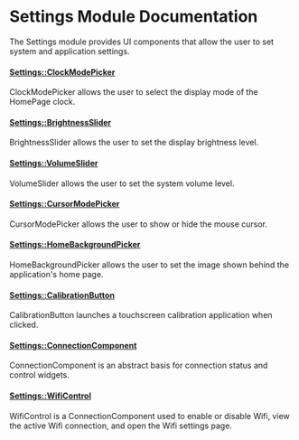 # Settings Module Documentation
The Settings module provides UI components that allow the user to set system and application settings.

#### [Settings\::ClockModePicker](../../Source/GUI/Settings/Settings_ClockModePicker.h)
ClockModePicker allows the user to select the display mode of the HomePage clock.

#### [Settings\::BrightnessSlider](../../Source/GUI/Settings/Settings_BrightnessSlider.h)
BrightnessSlider allows the user to set the display brightness level.

#### [Settings\::VolumeSlider](../../Source/GUI/Settings/Settings_VolumeSlider.h)
VolumeSlider allows the user to set the system volume level.

#### [Settings\::CursorModePicker](../../Source/GUI/Settings/Settings_CursorModePicker.h)
CursorModePicker allows the user to show or hide the mouse cursor.

#### [Settings\::HomeBackgroundPicker](../../Source/GUI/Settings/Settings_HomeBackgroundPicker.h)
HomeBackgroundPicker allows the user to set the image shown behind the application's home page.

#### [Settings\::CalibrationButton](../../Source/GUI/Settings/Settings_CalibrationButton.h)
CalibrationButton launches a touchscreen calibration application when clicked.

#### [Settings\::ConnectionComponent](../../Source/GUI/Settings/Settings_ConnectionComponent.h)
ConnectionComponent is an abstract basis for connection status and control widgets.

#### [Settings\::WifiControl](../../Source/GUI/Settings/Settings_WifiControl.h)
WifiControl is a ConnectionComponent used to enable or disable Wifi, view the active Wifi connection, and open the Wifi settings page.

